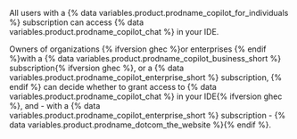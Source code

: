 All users with a {% data variables.product.prodname_copilot_for_individuals %} subscription can access {% data variables.product.prodname_copilot_chat %} in your IDE.

Owners of organizations {% ifversion ghec %}or enterprises {% endif %}with a {% data variables.product.prodname_copilot_business_short %} subscription{% ifversion ghec %}, or a {% data variables.product.prodname_copilot_enterprise_short %} subscription, {% endif %} can decide whether to grant access to {% data variables.product.prodname_copilot_chat %} in your IDE{% ifversion ghec %}, and - with a {% data variables.product.prodname_copilot_enterprise_short %} subscription - {% data variables.product.prodname_dotcom_the_website %}{% endif %}.
